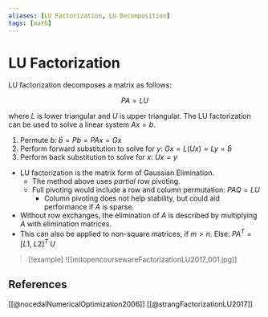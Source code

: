 ```yaml
---
aliases: [LU Factorization, LU Decomposition]
tags: [math]
---
```

# LU Factorization

LU factorization decomposes a matrix as follows:

$$
PA = LU
$$

where $L$ is lower triangular and $U$ is upper triangular. The LU factorization can be used to solve a linear system $Ax = b$.

1. Permute $b$: $\hat{b} = Pb = PAx = Gx$
2. Perform forward substitution to solve for $y$: $Gx = L(Ux) = Ly = \hat{b}$
3. Perform back substitution to solve for $x$: $Ux = y$

- LU factorization is the matrix form of Gaussian Elimination. 
    - The method above uses *partial* row pivoting.
    - Full pivoting would include a row and column permutation: $PAQ = LU$
        - Column pivoting does not help stability, but could aid performance if $A$ is sparse.
- Without row exchanges, the elimination of $A$ is described by multiplying $A$ with elimination matrices.
- This can also be applied to non-square matrices, if $m > n$. Else: $PA^T = [L1,\; L2]^T \; U$

>[!example]
>![[mitopencoursewareFactorizationLU2017_001.jpg]]

## References

[[@nocedalNumericalOptimization2006]]
[[@strangFactorizationLU2017]]